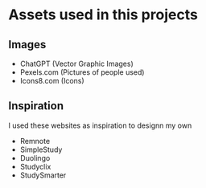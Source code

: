 # Assets used in this projects 

## Images
- ChatGPT (Vector Graphic Images)
- Pexels.com (Pictures of people used)
- Icons8.com (Icons)

## Inspiration 
I used these websites as inspiration to designn my own
- Remnote 
- SimpleStudy 
- Duolingo 
- Studyclix
- StudySmarter
